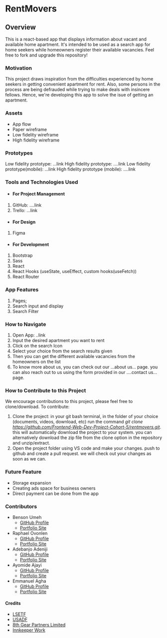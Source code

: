 # **RentMovers**

## **Overview**

This is a react-based app that displays information about vacant and available home apartment. It's intended to be used as a search app for home seekers while homeowners register their available vacancies. Feel free to fork and upgrade this repository!

### **Motivation**

This project draws inspiration from the difficulties experienced by home seekers in getting convenient apartment for rent. Also, some persons in the process are being defrauded while trying to make deals with insincere fellows. Hence, we're developing this app to solve the isue of getting an apartment.

### **Assets**

- App flow
- Paper wireframe
- Low fidelity wireframe
- High fidelity wireframe

### **Prototypes**

Low fidelity prototype: ...link
High fidelity prototype: ....link
Low fidelity prototype(mobile): ...link
High fidelity prototype (mobile): ....link

### **Tools and Technologies Used**

- #### **For Project Management**

1. GitHub: ....link
2. Trello: ...link

- #### **For Design**

1. Figma

- #### **For Development**

1. Bootstrap
2. Sass
3. React
4. React Hooks (useState, useEffect, custom hooks(useFetch))
5. React Router

### **App Features**

1. Pages;
2. Search input and display
3. Search Filter

### **How to Navigate**

1. Open App: ..link
2. Input the desired apartment you want to rent
3. Click on the search Icon
4. Select your choice from the search results given
5. Then you can get the different available vacancies from the homeowners on the list
6. To know more about us, you can check out our ...about us... page. you can also reach out to us using the form provided in our ....contact us... page.

### **How to Contribute to this Project**

We encourage contributions to this project, please feel free to clone/download. To contribute:

1. Clone the project: in your git bash terminal, in the folder of your choice (documents, videos, download, etc) run the command _git clone https://github.com/Frontend-Web-Dev-Project-Cohort-5/rentmovers.git_. this will automatically download the project to your system. you can alternatively download the zip file from the clone option in the repository and unzip/extract.
2. Open the project folder using VS code and make your changes. push to github and create a pull request. we will check out your changes as soon as we can.

### **Future Feature**

- Storage expansion
- Creating ads space for business owners
- Direct payment can be done from the app

### **Contributors**

- Benson Umeh
  - [GitHub Profile](https://github.com/benbenz101)
  - [Portfolio Site](https://github.com/benbenz101)
- Raphael Ovonlen
  - [GitHub Profile](https://github.com/ReoUndaunted)
  - [Portfolio Site](https://github.com/ReoUndaunted)
- Adebanjo Adeniji
  - [GitHub Profile](https://github.com/Kingdom-addict)
  - [Portfolio Site](https://github.com/Kingdom-addict)
- Ayomide Ajayi
  - [GitHub Profile](https://github.com/Ayspecial1)
  - [Portfolio Site](https://github.com/Ayspecial1)
- Emmanuel Agha
  - [GitHub Profile](https://github.com/Hemmanuel92)
  - [Portfolio Site](https://github.com/Hemmanuel92)

#### **Credits**

- [LSETF](https://lsetf.ng/)
- [USADF](https://usadf.gov/)
- [8th Gear Partners Limited](https://www.8thgearpartners.com/)
- [Innkeeper Work](https://innkeeper.work/)
